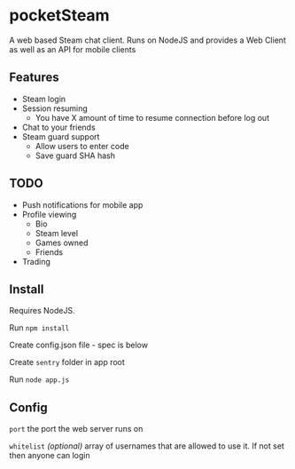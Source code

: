 # pocketSteam
A web based Steam chat client. Runs on NodeJS and provides a Web Client as well as an API for mobile clients

## Features
 * Steam login
 * Session resuming
    * You have X amount of time to resume connection before log out
 * Chat to your friends
 * Steam guard support
    * Allow users to enter code
    * Save guard SHA hash

## TODO
 * Push notifications for mobile app
 * Profile viewing
    * Bio
    * Steam level
    * Games owned
    * Friends
 * Trading

## Install
Requires NodeJS.

Run `npm install`

Create config.json file - spec is below

Create `sentry` folder in app root

Run `node app.js`

## Config
`port` the port the web server runs on

`whitelist` *(optional)* array of usernames that are allowed to use it. If not set then anyone can login
